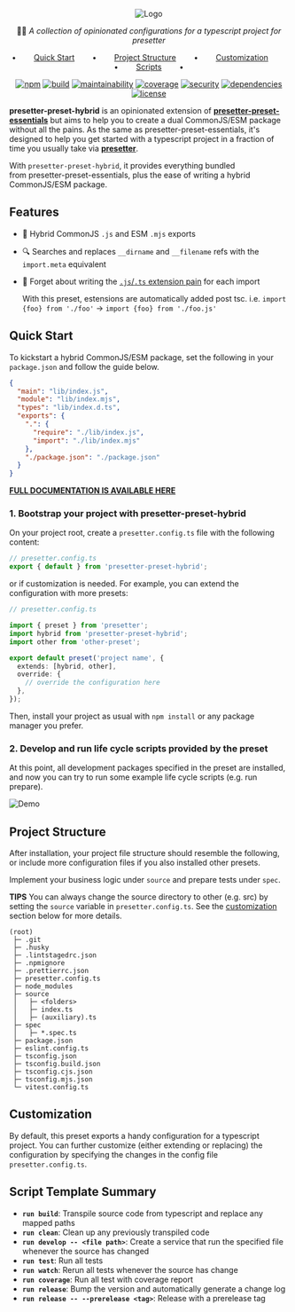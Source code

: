 <div align="center">

![Logo](https://github.com/alvis/presetter/raw/master/assets/logo.svg)

🏄🏻 _A collection of opinionated configurations for a typescript project for presetter_

•   [Quick Start](#quick-start)   •   [Project Structure](#project-structure)   •   [Customization](#customization)   •   [Scripts](#script-template-summary)   •

[![npm](https://img.shields.io/npm/v/presetter-preset-hybrid?style=flat-square)](https://github.com/alvis/presetter/releases)
[![build](https://img.shields.io/github/actions/workflow/status/alvis/presetter/test.yaml?branch=master&style=flat-square)](https://github.com/alvis/presetter/actions)
[![maintainability](https://img.shields.io/codeclimate/maintainability/alvis/presetter?style=flat-square)](https://codeclimate.com/github/alvis/presetter/maintainability)
[![coverage](https://img.shields.io/codeclimate/coverage/alvis/presetter?style=flat-square)](https://codeclimate.com/github/alvis/presetter/test_coverage)
[![security](https://img.shields.io/snyk/vulnerabilities/github/alvis/presetter/badge.svg?style=flat-square)](https://snyk.io/test/github/alvis/presetter?targetFile=packages/preset-hybrid/package.json&style=flat-square)
[![dependencies](https://img.shields.io/librariesio/release/npm/presetter-preset-hybrid?style=flat-square)](https://libraries.io/npm/presetter-preset-hybrid)
[![license](https://img.shields.io/github/license/alvis/presetter.svg?style=flat-square)](https://github.com/alvis/presetter/blob/master/LICENSE)

</div>

**presetter-preset-hybrid** is an opinionated extension of [**presetter-preset-essentials**](https://github.com/alvis/presetter/tree/master/packages/preset-essentials) but aims to help you to create a dual CommonJS/ESM package without all the pains. As the same as presetter-preset-essentials, it's designed to help you get started with a typescript project in a fraction of time you usually take via [**presetter**](https://github.com/alvis/presetter).

With `presetter-preset-hybrid`, it provides everything bundled from presetter-preset-essentials, plus the ease of writing a hybrid CommonJS/ESM package.

## Features

- 🤩 Hybrid CommonJS `.js` and ESM `.mjs` exports

- 🔍 Searches and replaces `__dirname` and `__filename` refs with the `import.meta` equivalent

- 🥹 Forget about writing the [`.js`/`.ts` extension pain](https://github.com/microsoft/TypeScript/issues/37582) for each import

  With this preset, estensions are automatically added post tsc. i.e. `import {foo} from './foo'` → `import {foo} from './foo.js'`

## Quick Start

To kickstart a hybrid CommonJS/ESM package, set the following in your `package.json` and follow the guide below.

```json
{
  "main": "lib/index.js",
  "module": "lib/index.mjs",
  "types": "lib/index.d.ts",
  "exports": {
    ".": {
      "require": "./lib/index.js",
      "import": "./lib/index.mjs"
    },
    "./package.json": "./package.json"
  }
}
```

[**FULL DOCUMENTATION IS AVAILABLE HERE**](https://github.com/alvis/presetter/blob/master/README.md)

### 1. Bootstrap your project with presetter-preset-hybrid

On your project root, create a `presetter.config.ts` file with the following content:

```typescript
// presetter.config.ts
export { default } from 'presetter-preset-hybrid';
```

or if customization is needed. For example, you can extend the configuration with more presets:

```typescript
// presetter.config.ts

import { preset } from 'presetter';
import hybrid from 'presetter-preset-hybrid';
import other from 'other-preset';

export default preset('project name', {
  extends: [hybrid, other],
  override: {
    // override the configuration here
  },
});
```

Then, install your project as usual with `npm install` or any package manager you prefer.

### 2. Develop and run life cycle scripts provided by the preset

At this point, all development packages specified in the preset are installed,
and now you can try to run some example life cycle scripts (e.g. run prepare).

![Demo](https://raw.githubusercontent.com/alvis/presetter/master/assets/demo.gif)

## Project Structure

After installation, your project file structure should resemble the following, or include more configuration files if you also installed other presets.

Implement your business logic under `source` and prepare tests under `spec`.

**TIPS** You can always change the source directory to other (e.g. src) by setting the `source` variable in `presetter.config.ts`. See the [customization](https://github.com/alvis/presetter/blob/master/packages/preset-essentials#customization) section below for more details.

```
(root)
 ├─ .git
 ├─ .husky
 ├─ .lintstagedrc.json
 ├─ .npmignore
 ├─ .prettierrc.json
 ├─ presetter.config.ts
 ├─ node_modules
 ├─ source
 │   ├─ <folders>
 │   ├─ index.ts
 │   ├─ (auxiliary).ts
 ├─ spec
 │   ├─ *.spec.ts
 ├─ package.json
 ├─ eslint.config.ts
 ├─ tsconfig.json
 ├─ tsconfig.build.json
 ├─ tsconfig.cjs.json
 ├─ tsconfig.mjs.json
 └─ vitest.config.ts
```

## Customization

By default, this preset exports a handy configuration for a typescript project.
You can further customize (either extending or replacing) the configuration by specifying the changes in the config file `presetter.config.ts`.

## Script Template Summary

- **`run build`**: Transpile source code from typescript and replace any mapped paths
- **`run clean`**: Clean up any previously transpiled code
- **`run develop -- <file path>`**: Create a service that run the specified file whenever the source has changed
- **`run test`**: Run all tests
- **`run watch`**: Rerun all tests whenever the source has change
- **`run coverage`**: Run all test with coverage report
- **`run release`**: Bump the version and automatically generate a change log
- **`run release -- --prerelease <tag>`**: Release with a prerelease tag
